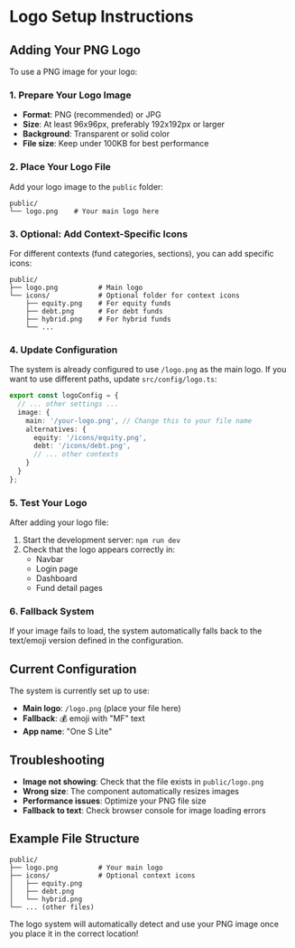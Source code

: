 # Logo Setup Instructions

## Adding Your PNG Logo

To use a PNG image for your logo:

### 1. Prepare Your Logo Image
- **Format**: PNG (recommended) or JPG
- **Size**: At least 96x96px, preferably 192x192px or larger
- **Background**: Transparent or solid color
- **File size**: Keep under 100KB for best performance

### 2. Place Your Logo File
Add your logo image to the `public` folder:
```
public/
└── logo.png    # Your main logo here
```

### 3. Optional: Add Context-Specific Icons
For different contexts (fund categories, sections), you can add specific icons:
```
public/
├── logo.png          # Main logo
└── icons/            # Optional folder for context icons
    ├── equity.png    # For equity funds
    ├── debt.png      # For debt funds
    ├── hybrid.png    # For hybrid funds
    └── ...
```

### 4. Update Configuration
The system is already configured to use `/logo.png` as the main logo. If you want to use different paths, update `src/config/logo.ts`:

```typescript
export const logoConfig = {
  // ... other settings ...
  image: {
    main: '/your-logo.png', // Change this to your file name
    alternatives: {
      equity: '/icons/equity.png',
      debt: '/icons/debt.png',
      // ... other contexts
    }
  }
};
```

### 5. Test Your Logo
After adding your logo file:
1. Start the development server: `npm run dev`
2. Check that the logo appears correctly in:
   - Navbar
   - Login page
   - Dashboard
   - Fund detail pages

### 6. Fallback System
If your image fails to load, the system automatically falls back to the text/emoji version defined in the configuration.

## Current Configuration
The system is currently set up to use:
- **Main logo**: `/logo.png` (place your file here)
- **Fallback**: 💰 emoji with "MF" text
- **App name**: "One S Lite"

## Troubleshooting
- **Image not showing**: Check that the file exists in `public/logo.png`
- **Wrong size**: The component automatically resizes images
- **Performance issues**: Optimize your PNG file size
- **Fallback to text**: Check browser console for image loading errors

## Example File Structure
```
public/
├── logo.png          # Your main logo
├── icons/            # Optional context icons
│   ├── equity.png
│   ├── debt.png
│   └── hybrid.png
└── ... (other files)
```

The logo system will automatically detect and use your PNG image once you place it in the correct location!
